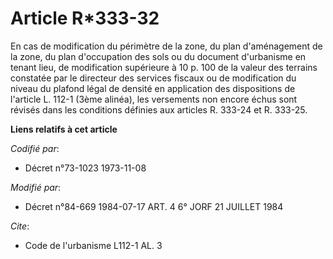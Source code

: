 # Article R*333-32

En cas de modification du périmètre de la zone, du plan d'aménagement de la zone, du plan d'occupation des sols ou du
document d'urbanisme en tenant lieu, de modification supérieure à 10 p. 100 de la valeur des terrains constatée par le
directeur des services fiscaux ou de modification du niveau du plafond légal de densité en application des dispositions de
l'article L. 112-1 (3ème alinéa), les versements non encore échus sont révisés dans les conditions définies aux articles R.
333-24 et R. 333-25.

**Liens relatifs à cet article**

_Codifié par_:

  - Décret n°73-1023 1973-11-08

_Modifié par_:

  - Décret n°84-669 1984-07-17 ART. 4 6° JORF 21 JUILLET 1984

_Cite_:

  - Code de l'urbanisme L112-1 AL. 3
